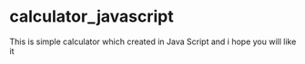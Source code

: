# calculator_javascript
This is simple calculator which created in Java Script and i hope you will like it

